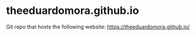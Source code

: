 # theeduardomora.github.io
Git repo that hosts the following website: https://theeduardomora.github.io/
